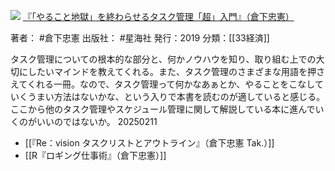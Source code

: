 ![](https://gyazo.com/00218fd617038969611b85485aba9876.jpg)
[『「やること地獄」を終わらせるタスク管理「超」入門』（倉下忠憲）](https://amzn.to/3EKzGH2)

著者： #倉下忠憲 
出版社： #星海社 
発行：2019
分類：[[33経済]]

タスク管理についての根本的な部分と、何かノウハウを知り、取り組む上での大切にしたいマインドを教えてくれる。また、タスク管理のさまざまな用語を押さえてくれる一冊。なので、タスク管理って何かなあぁとか、やることをこなしていくうまい方法はないかな、という入りで本書を読むのが適していると感じる。
ここから他のタスク管理やスケジュール管理に関して解説している本に進んでいくのがいいのではないか。
20250211

- [[『Re：vision タスクリストとアウトライン』（倉下忠憲 Tak.）]]
- [[R『ロギング仕事術』（倉下忠憲）]]